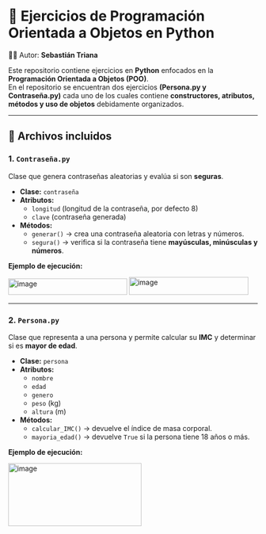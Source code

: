 # 🐍 Ejercicios de Programación Orientada a Objetos en Python

👨‍💻 Autor: **Sebastián Triana**

Este repositorio contiene ejercicios en **Python** enfocados en la **Programación Orientada a Objetos (POO)**.  
En el repositorio se encuentran dos ejercicios **(Persona.py y Contraseña.py)** cada uno de los cuales contiene 
**constructores, atributos, métodos y uso de objetos** debidamente organizados.

---

## 📂 Archivos incluidos

### 1. `Contraseña.py`
Clase que genera contraseñas aleatorias y evalúa si son **seguras**.  

- **Clase:** `contraseña`
- **Atributos:**  
  - `longitud` (longitud de la contraseña, por defecto 8)  
  - `clave` (contraseña generada)  
- **Métodos:**  
  - `generar()` → crea una contraseña aleatoria con letras y números.  
  - `segura()` → verifica si la contraseña tiene **mayúsculas, minúsculas y números**.  

**Ejemplo de ejecución:**

<img width="240" height="33" alt="image" src="https://github.com/user-attachments/assets/703f98ad-69db-4ff7-b83b-aab5611e3600" />
<img width="241" height="36" alt="image" src="https://github.com/user-attachments/assets/173b1fee-43af-4cd5-92a7-76e8b67bcfb5" />

---

### 2. `Persona.py`
Clase que representa a una persona y permite calcular su **IMC** y determinar si es **mayor de edad**.  

- **Clase:** `persona`
- **Atributos:**  
  - `nombre`  
  - `edad`  
  - `genero`  
  - `peso` (kg)  
  - `altura` (m)  
- **Métodos:**  
  - `calcular_IMC()` → devuelve el índice de masa corporal.  
  - `mayoria_edad()` → devuelve `True` si la persona tiene 18 años o más.  

**Ejemplo de ejecución:**

<img width="269" height="127" alt="image" src="https://github.com/user-attachments/assets/388d7fe7-a3c4-4087-afd1-c2ddcf51c1f8" />

